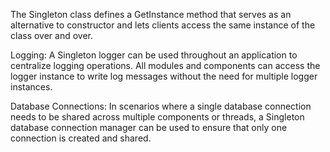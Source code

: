 The Singleton class defines a GetInstance method that serves as an alternative to constructor and lets clients access the same instance of the class over and over.

Logging: A Singleton logger can be used throughout an application to centralize logging operations. All modules and components can access the logger instance to write log messages without the need for multiple logger instances.

Database Connections: In scenarios where a single database connection needs to be shared across multiple components or threads, a Singleton database connection manager can be used to ensure that only one connection is created and shared.